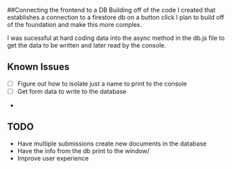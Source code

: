 ##Connecting the frontend to a DB
Building off of the code I created that establishes a connection to a firestore db on a button click I plan to build off of the foundation and make this more complex.

I was sucessful at hard coding data into the async method in the db.js file to get the data to be written and later read by the console. 

## Known Issues
- [ ] Figure out how to isolate just a name to print to the console
- [ ] Get form data to write to the database
- 

## TODO
- Have multiple submissions create new documents in the database
- Have the info from the db print to the window/ 
- Improve user experience
